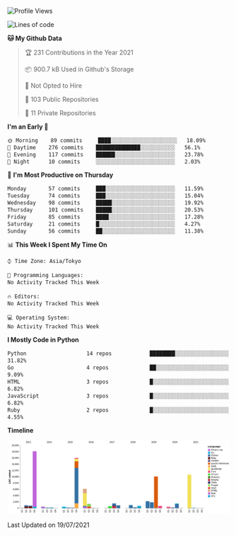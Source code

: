 <!--START_SECTION:waka-->
![Profile Views](http://img.shields.io/badge/Profile%20Views-0-blue)

![Lines of code](https://img.shields.io/badge/From%20Hello%20World%20I%27ve%20Written-77937%20lines%20of%20code-blue)

**🐱 My Github Data** 

> 🏆 231 Contributions in the Year 2021
 > 
> 📦 900.7 kB Used in Github's Storage 
 > 
> 🚫 Not Opted to Hire
 > 
> 📜 103 Public Repositories 
 > 
> 🔑 11 Private Repositories  
 > 
**I'm an Early 🐤** 

```text
🌞 Morning    89 commits     ████░░░░░░░░░░░░░░░░░░░░░   18.09% 
🌆 Daytime    276 commits    ██████████████░░░░░░░░░░░   56.1% 
🌃 Evening    117 commits    ██████░░░░░░░░░░░░░░░░░░░   23.78% 
🌙 Night      10 commits     ░░░░░░░░░░░░░░░░░░░░░░░░░   2.03%

```
📅 **I'm Most Productive on Thursday** 

```text
Monday       57 commits     ███░░░░░░░░░░░░░░░░░░░░░░   11.59% 
Tuesday      74 commits     ███░░░░░░░░░░░░░░░░░░░░░░   15.04% 
Wednesday    98 commits     █████░░░░░░░░░░░░░░░░░░░░   19.92% 
Thursday     101 commits    █████░░░░░░░░░░░░░░░░░░░░   20.53% 
Friday       85 commits     ████░░░░░░░░░░░░░░░░░░░░░   17.28% 
Saturday     21 commits     █░░░░░░░░░░░░░░░░░░░░░░░░   4.27% 
Sunday       56 commits     ██░░░░░░░░░░░░░░░░░░░░░░░   11.38%

```


📊 **This Week I Spent My Time On** 

```text
⌚︎ Time Zone: Asia/Tokyo

💬 Programming Languages: 
No Activity Tracked This Week

🔥 Editors: 
No Activity Tracked This Week

💻 Operating System: 
No Activity Tracked This Week

```

**I Mostly Code in Python** 

```text
Python                   14 repos            ████████░░░░░░░░░░░░░░░░░   31.82% 
Go                       4 repos             ██░░░░░░░░░░░░░░░░░░░░░░░   9.09% 
HTML                     3 repos             █░░░░░░░░░░░░░░░░░░░░░░░░   6.82% 
JavaScript               3 repos             █░░░░░░░░░░░░░░░░░░░░░░░░   6.82% 
Ruby                     2 repos             █░░░░░░░░░░░░░░░░░░░░░░░░   4.55%

```


**Timeline**

![Chart not found](https://raw.githubusercontent.com/takuan-osho/takuan-osho/master/charts/bar_graph.png) 


 Last Updated on 19/07/2021
<!--END_SECTION:waka-->
